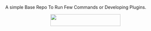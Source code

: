 A simple Base Repo To Run Few Commands or Developing Plugins.

<p align="center"><a href="https://heroku.com/deploy?template=https://github.com/Ishu-Hinata/bug_test"> <img src="https://img.shields.io/badge/Deploy%20To%20Heroku-black?style=for-the-badge&logo=heroku" width="220" height="38.45"/></a></p>


